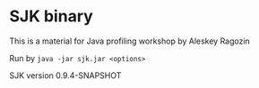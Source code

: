 SJK binary
====

This is a material for Java profiling workshop by Aleskey Ragozin

Run by `java -jar sjk.jar <options>`

SJK version 0.9.4-SNAPSHOT